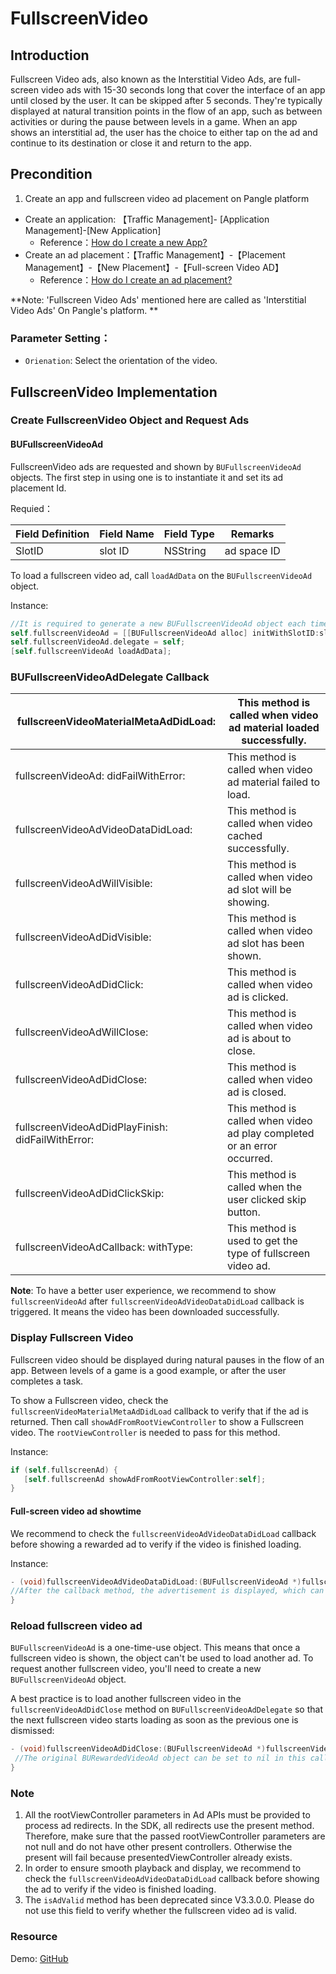 
# FullscreenVideo

## Introduction

Fullscreen Video ads, also known as the Interstitial Video Ads, are full-screen video ads with 15-30 seconds long that cover the interface of an app until closed by the user. It can be skipped after 5 seconds. They're typically displayed at natural transition points in the flow of an app, such as between activities or during the pause between levels in a game. When an app shows an interstitial ad, the user has the choice to either tap on the ad and continue to its destination or close it and return to the app.

## Precondition
1. Create an app and fullscreen video ad placement on Pangle platform
  - Create an application: 【Traffic Management]- [Application Management]-[New Application]
    - Reference：[How do I create a new App?](https://www.pangleglobal.com/jp/help/doc/5dd362e23d7897001168e334)
  - Create an ad placement：【Traffic Management】-【Placement Management】-【New Placement】-【Full-screen Video AD】
    - Reference：[How do I create an ad placement?](https://www.pangleglobal.com/jp/help/doc/5e62079cfe8738000fd184cf)
    
**Note: 'Fullscreen Video Ads' mentioned here are called as 'Interstitial Video Ads' On Pangle's platform. **

### Parameter Setting：
- `Orienation`: Select the orientation of the video.


## FullscreenVideo Implementation

### Create FullscreenVideo Object and Request Ads

#### BUFullscreenVideoAd
FullscreenVideo ads are requested and shown by `BUFullscreenVideoAd` objects. The first step in using one is to instantiate it and set its ad placement Id.

Requied：

| Field Definition | Field Name | Field Type | Remarks     |
|------------------|------------|------------|-------------|
| SlotID           | slot  ID   | NSString   | ad space ID |

To load a fullscreen video ad, call `loadAdData` on the `BUFullscreenVideoAd` object.

Instance:

```objective-c
//It is required to generate a new BUFullscreenVideoAd object each time calling the loadAdData method to request the latest full-screen video ad. Please do not reuse the local cache full-scren video ad.
self.fullscreenVideoAd = [[BUFullscreenVideoAd alloc] initWithSlotID:slotID];
self.fullscreenVideoAd.delegate = self;
[self.fullscreenVideoAd loadAdData];
```

### BUFullscreenVideoAdDelegate Callback

| fullscreenVideoMaterialMetaAdDidLoad:             | This method is called when video ad material loaded successfully.        |
|---------------------------------------------------|--------------------------------------------------------------------------|
| fullscreenVideoAd: didFailWithError:              | This method is called when video ad material failed to load.             |
| fullscreenVideoAdVideoDataDidLoad:                | This method is called when video cached successfully.                    |
| fullscreenVideoAdWillVisible:                     | This method is called when video ad slot will be showing.                |
| fullscreenVideoAdDidVisible:                      | This method is called when video ad slot has been shown.                 |
| fullscreenVideoAdDidClick:                        | This method is called when video ad is clicked.                          |
| fullscreenVideoAdWillClose:                       | This method is called when video ad is about to close.                   |
| fullscreenVideoAdDidClose:                        | This method is called when video ad is closed.                           |
| fullscreenVideoAdDidPlayFinish: didFailWithError: | This method is called when video ad play completed or an error occurred. |
| fullscreenVideoAdDidClickSkip:                    | This method is called when the user clicked skip button.                 |
| fullscreenVideoAdCallback: withType:              | This  method is used to get the type of fullscreen video ad.             |

**Note**: To have a better user experience, we recommend to show `fullscreenVideoAd` after `fullscreenVideoAdVideoDataDidLoad` callback is triggered. It means the video has been downloaded successfully.

### Display Fullscreen Video
Fullscreen video should be displayed during natural pauses in the flow of an app. Between levels of a game is a good example, or after the user completes a task.

To show a Fullscreen video, check the `fullscreenVideoMaterialMetaAdDidLoad` callback to verify that if the ad is returned. Then call `showAdFromRootViewController` to show a Fullscreen video. The `rootViewController` is needed to pass for this method.

Instance:

```objective-c
if (self.fullscreenAd) {
   [self.fullscreenAd showAdFromRootViewController:self];
}
```

#### Full-screen video ad showtime
We recommend to check the `fullscreenVideoAdVideoDataDidLoad` callback before showing a  rewarded ad to verify if the video is finished loading.

Instance:

```objective-c
- (void)fullscreenVideoAdVideoDataDidLoad:(BUFullscreenVideoAd *)fullscreenVideoAd {
//After the callback method, the advertisement is displayed, which can ensure the smooth playing and display, and the user experience is better.
}
```

### Reload fullscreen video ad
`BUFullscreenVideoAd` is a one-time-use object. This means that once a fullscreen video is shown, the object can't be used to load another ad. To request another fullscreen video, you'll need to create a new `BUFullscreenVideoAd` object.

A best practice is to load another fullscreen video in the `fullscreenVideoAdDidClose` method on `BUFullscreenVideoAdDelegate` so that the next fullscreen video starts loading as soon as the previous one is dismissed:

```objective-c
- (void)fullscreenVideoAdDidClose:(BUFullscreenVideoAd *)fullscreenVideoAd {
 //The original BURewardedVideoAd object can be set to nil in this callback
}
```

### Note
1. All the rootViewController parameters in Ad APIs must be provided to process ad redirects. In the SDK, all redirects use the present method. Therefore, make sure that the passed rootViewController parameters are not null and do not have other present controllers. Otherwise the present will fail because presentedViewController already exists.
2. In order to ensure smooth playback and display, we recommend to check the `fullscreenVideoAdVideoDataDidLoad` callback before showing the ad to verify if the video is finished loading.
3. The `isAdValid` method has been deprecated since V3.3.0.0. Please do not use this field to verify whether the fullscreen video ad is valid.

### Resource
Demo: [GitHub](https://github.com/bytedance/Bytedance-UnionAD/blob/master/Example/BUDemo/BUDemo/App/Example/controller/BUDFullscreenViewController.m)

